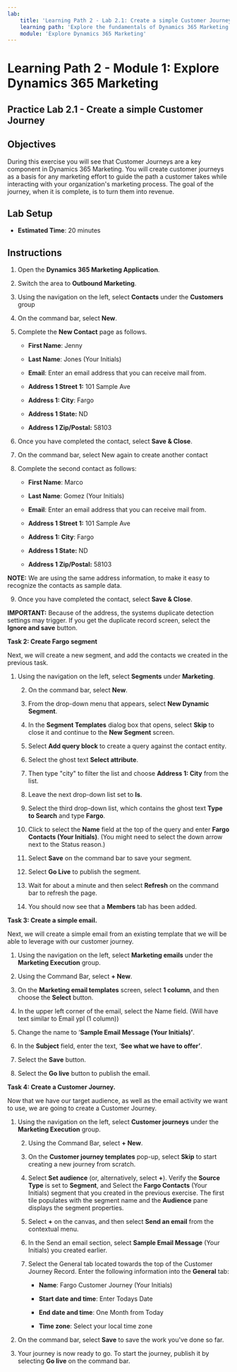 ```yaml
---
lab:
    title: 'Learning Path 2 - Lab 2.1: Create a simple Customer Journey'
    learning path: 'Explore the fundamentals of Dynamics 365 Marketing'
    module: 'Explore Dynamics 365 Marketing'
---
```


Learning Path 2 - Module 1: Explore Dynamics 365 Marketing
========================

## Practice Lab 2.1 - Create a simple Customer Journey

## Objectives

During this exercise you will see that Customer Journeys are a key component in Dynamics 365 Marketing. You will create customer journeys as a basis for any marketing effort to guide the path a customer takes while interacting with your organization's marketing process. The goal of the journey, when it is complete, is to turn them into revenue.

## Lab Setup

  - **Estimated Time**: 20 minutes

## Instructions

1. Open the **Dynamics 365 Marketing Application**.

2. Switch the area to **Outbound Marketing**. 

3. Using the navigation on the left, select **Contacts** under the **Customers** group

4. On the command bar, select **New**.

5. Complete the **New Contact** page as follows.

	- **First Name**: Jenny

	- **Last Name**: Jones (Your Initials)

	- **Email**: Enter an email address that you can receive mail from.

	- **Address 1 Street 1:** 101 Sample Ave

	- **Address 1: City**: Fargo

	- **Address 1 State:** ND

	- **Address 1 Zip/Postal:** 58103

6. Once you have completed the contact, select **Save &amp; Close**.

7. On the command bar, select New again to create another contact

8. Complete the second contact as follows:

	- **First Name**: Marco

	- **Last Name**: Gomez (Your Initials)

	- **Email**: Enter an email address that you can receive mail from.

	- **Address 1 Street 1:** 101 Sample Ave

	- **Address 1: City**: Fargo

	- **Address 1 State:** ND

	- **Address 1 Zip/Postal:** 58103

**NOTE:** We are using the same address information, to make it easy to recognize the contacts as sample data. 

9. Once you have completed the contact, select **Save &amp; Close**.

**IMPORTANT:** Because of the address, the systems duplicate detection settings may trigger. If you get the duplicate record screen, select the **Ignore and save** button. 

**Task 2: Create Fargo segment** 

Next, we will create a new segment, and add the contacts we created in the previous task. 

1. Using the navigation on the left, select **Segments** under **Marketing**. 

	2. On the command bar, select **New**.

	3. From the drop-down menu that appears, select **New Dynamic Segment**.

	4. In the **Segment Templates** dialog box that opens, select **Skip** to close it and continue to the **New Segment** screen.

	5. Select **Add query block** to create a query against the contact entity. 

	6. Select the ghost text **Select attribute**. 

	7. Then type "city" to filter the list and choose **Address 1: City** from the list.

	8. Leave the next drop-down list set to **Is**. 

	9. Select the third drop-down list, which contains the ghost text **Type to Search** and type **Fargo**.

	10. Click to select the **Name** field at the top of the query and enter **Fargo Contacts (Your Initials)**. (You might need to select the down arrow next to the Status reason.)

	11. Select **Save** on the command bar to save your segment.

	12. Select **Go Live** to publish the segment.

	13. Wait for about a minute and then select **Refresh** on the command bar to refresh the page. 

	14. You should now see that a **Members** tab has been added. 

 

**Task 3: Create a simple email.** 

Next, we will create a simple email from an existing template that we will be able to leverage with our customer journey. 

1. Using the navigation on the left, select **Marketing emails** under the **Marketing Execution** group.

2. Using the Command Bar, select **+ New**.

3. On the **Marketing email templates** screen, select **1 column**, and then choose the **Select** button. 

4. In the upper left corner of the email, select the Name field. (Will have text similar to Email ypl (1 column))

5. Change the name to ‘**Sample Email Message (Your Initials)’**.

6. In the **Subject** field, enter the text, ‘**See what we have to offer’**. 

7. Select the **Save** button. 

8. Select the **Go live** button to publish the email. 

 

**Task 4: Create a Customer Journey.** 

Now that we have our target audience, as well as the email activity we want to use, we are going to create a Customer Journey. 

1. Using the navigation on the left, select **Customer journeys** under the **Marketing Execution** group.

	2. Using the Command Bar, select **+ New**.

	3. On the **Customer journey templates** pop-up, select **Skip** to start creating a new journey from scratch.

	4. Select **Set audience** (or, alternatively, select **+**). Verify the **Source Type** is set to **Segment**, and Select the **Fargo Contacts** (Your Initials) segment that you created in the previous exercise. The first tile populates with the segment name and the **Audience** pane displays the segment properties.

	5. Select **+** on the canvas, and then select **Send an email** from the contextual menu.

	6. In the Send an email section, select **Sample Email Message** (Your Initials) you created earlier.

	7. Select the General tab located towards the top of the Customer Journey Record. Enter the following information into the **General** tab:

		- **Name**: Fargo Customer Journey (Your Initials)

		- **Start date and time**: Enter Todays Date

		- **End date and time**: One Month from Today

		- **Time zone**: Select your local time zone

8. On the command bar, select **Save** to save the work you've done so far.

9. Your journey is now ready to go. To start the journey, publish it by selecting **Go live** on the command bar.

 
